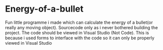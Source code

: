 # Energy-of-a-bullet
Fun little programme i made which can calculate the energy of a bullet(or really any moving object). Sourcecode only as i never bothered building the project. The code should be viewed in Visual Studio (Not Code). This is because i used forms to interface with the code so it can only be properly viewed in Visual Studio
